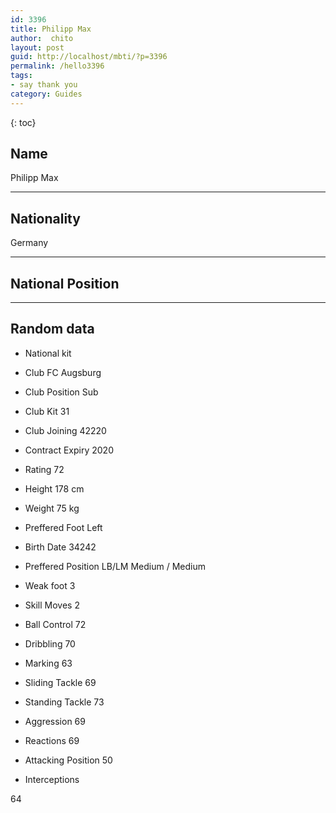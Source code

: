 ```yaml
---
id: 3396
title: Philipp Max
author:  chito 
layout: post
guid: http://localhost/mbti/?p=3396
permalink: /hello3396
tags:
- say thank you
category: Guides
---
```



{: toc}


## Name  
Philipp Max 

* * *

## Nationality  
Germany 

* * *

## National Position 

* * *

## Random data 

  * National kit 
  * Club 
FC Augsburg 

  * Club Position 
Sub 

  * Club Kit 
31 

  * Club Joining 
42220 

  * Contract Expiry 
2020 

  * Rating 
72 

  * Height 
178 cm 

  * Weight 
75 kg 

  * Preffered Foot 
Left 

  * Birth Date 
34242 

  * Preffered Position 
LB/LM Medium / Medium 

  * Weak foot 
3 

  * Skill Moves 
2 

  * Ball Control 
72 

  * Dribbling 
70 

  * Marking 
63 

  * Sliding Tackle 
69 

  * Standing Tackle 
73 

  * Aggression 
69 

  * Reactions 
69 

  * Attacking Position 
50 

  * Interceptions 

64</ul>